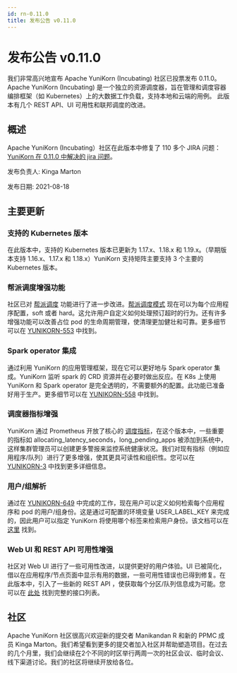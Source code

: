 ```yaml
---
id: rn-0.11.0 
title: 发布公告 v0.11.0
---
```


<!--
Licensed to the Apache Software Foundation (ASF) under one
or more contributor license agreements.  See the NOTICE file
distributed with this work for additional information
regarding copyright ownership.  The ASF licenses this file
to you under the Apache License, Version 2.0 (the
"License"); you may not use this file except in compliance
with the License.  You may obtain a copy of the License at

  http://www.apache.org/licenses/LICENSE-2.0

Unless required by applicable law or agreed to in writing,
software distributed under the License is distributed on an
"AS IS" BASIS, WITHOUT WARRANTIES OR CONDITIONS OF ANY
KIND, either express or implied.  See the License for the
specific language governing permissions and limitations
under the License.
-->
# 发布公告 v0.11.0
我们非常高兴地宣布 Apache YuniKorn (Incubating) 社区已投票发布 0.11.0。Apache YuniKorn (Incubating) 是一个独立的资源调度器，旨在管理和调度容器编排框架（如 Kubernetes）上的大数据工作负载，支持本地和云端的用例。
此版本有几个 REST API、UI 可用性和联邦调度的改进。

## 概述
Apache YuniKorn (Incubating）社区在此版本中修复了 110 多个 JIRA 问题：[YuniKorn 在 0.11.0 中解决的 jira 问题](https://issues.apache.org/jira/issues/?filter=12350521)。

发布负责人: Kinga Marton

发布日期: 2021-08-18

## 主要更新

### 支持的 Kubernetes 版本
在此版本中，支持的 Kubernetes 版本已更新为 1.17.x、1.18.x 和 1.19.x。（早期版本支持 1.16.x、1.17.x 和 1.18.x）YuniKorn 支持矩阵主要支持 3 个主要的 Kubernetes 版本。

### 帮派调度增强功能
社区已对 [帮派调度](http://yunikorn.apache.org/zh-cn/docs/user_guide/gang_scheduling) 功能进行了进一步改进。[帮派调度模式](http://yunikorn.apache.org/zh-cn/docs/user_guide/gang_scheduling#帮派调度形式
) 现在可以为每个应用程序配置，soft 或者 hard。这允许用户自定义如何处理预订超时的行为。还有许多增强功能可以改善占位 pod 的生命周期管理，使清理更加健壮和可靠。更多细节可以在 [YUNIKORN-553](https://issues.apache.org/jira/browse/YUNIKORN-553) 中找到。

### Spark operator 集成
通过利用 YuniKorn 的应用管理框架，现在它可以更好地与 Spark operator 集成。YuniKorn 监听 spark 的 CRD 资源并在必要时做出反应。在 K8s 上使用 YuniKorn 和 Spark operator 是完全透明的，不需要额外的配置。此功能已准备好用于生产。更多细节可以在 [YUNIKORN-558](https://issues.apache.org/jira/browse/YUNIKORN-558) 中找到。

### 调度器指标增强
YuniKorn 通过 Prometheus 开放了核心的 [调度指标](http://yunikorn.apache.org/zh-cn/docs/next/performance/metrics)，在这个版本中，一些重要的指标如 allocating_latency_seconds，long_pending_apps 被添加到系统中，这样集群管理员可以创建更多警报来监控系统健康状况。我们对现有指标（例如应用程序/队列）进行了更多增强，使其更具可读性和组织性。您可以在 [YUNIKORN-3](https://issues.apache.org/jira/browse/YUNIKORN-3) 中找到更多详细信息。

### 用户/组解析
通过在 [YUNIKORN-649](https://issues.apache.org/jira/browse/YUNIKORN-649) 中完成的工作，现在用户可以定义如何检索每个应用程序和 pod 的用户/组身份。这是通过可配置的环境变量 USER_LABEL_KEY 来完成的，因此用户可以指定 YuniKorn 将使用哪个标签来检索用户身份。该文档可以在 [这里](http://yunikorn.apache.org/zh-cn/docs/next/user_guide/usergroup_resolution) 找到。

### Web UI 和 REST API 可用性增强
社区对 Web UI 进行了一些可用性改进，以提供更好的用户体验。UI 已被简化，借以在应用程序/节点页面中显示有用的数据，一些可用性错误也已得到修复。在此版本中，引入了一些新的 REST API ，使获取每个分区/队列信息成为可能。您可以在 [此处](http://yunikorn.apache.org/docs/api/scheduler) 找到完整的接口列表。

## 社区
Apache YuniKorn 社区很高兴欢迎新的提交者 Manikandan R 和新的 PPMC 成员 Kinga Marton。我们希望看到更多的提交者加入社区并帮助塑造项目。在过去的几个月里，我们会继续在2个不同的时区举行两周一次的社区会议、临时会议、线下渠道讨论。我们的社区将继续开放给各位。
